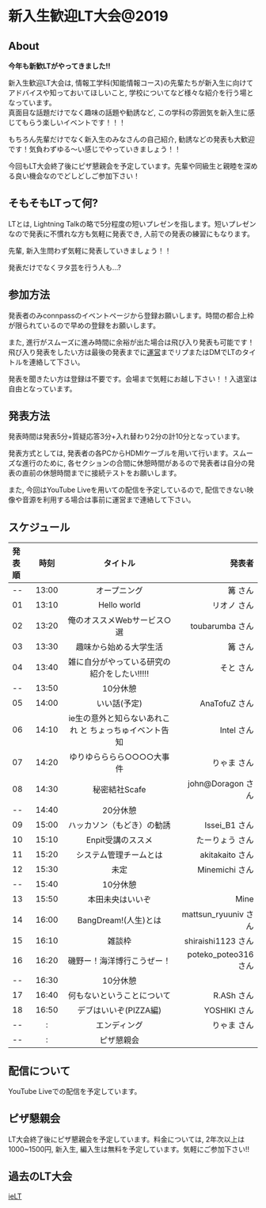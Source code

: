 # 新入生歓迎LT大会@2019

## About
**今年も新歓LTがやってきました!!**

新入生歓迎LT大会は, 情報工学科(知能情報コース)の先輩たちが新入生に向けてアドバイスや知っておいてほしいこと, 学校についてなど様々な紹介を行う場となっています。  
真面目な話題だけでなく趣味の話題や勧誘など, この学科の雰囲気を新入生に感じてもらう楽しいイベントです！！！

もちろん先輩だけでなく新入生のみなさんの自己紹介, 勧誘などの発表も大歓迎です！気負わずゆる〜い感じでやっていきましょう！！

今回もLT大会終了後にピザ懇親会を予定しています。先輩や同級生と親睦を深める良い機会なのでどしどしご参加下さい！

## そもそもLTって何?
LTとは, Lightning Talkの略で5分程度の短いプレゼンを指します。短いプレゼンなので発表に不慣れな方も気軽に発表でき, 人前での発表の練習にもなります。

先輩, 新入生問わず気軽に発表していきましょう！！

発表だけでなくヲタ芸を行う人も...?

## 参加方法
発表者のみconnpassのイベントページから登録お願いします。時間の都合上枠が限られているので早めの登録をお願いします。

また, 進行がスムーズに進み時間に余裕が出た場合は飛び入り発表も可能です！飛び入り発表をしたい方は最後の発表までに[運営](https://twitter.com/mine_tear1210)までリプまたはDMでLTのタイトルを連絡して下さい。

発表を聞きたい方は登録は不要です。会場まで気軽にお越し下さい！！入退室は自由となっています。

## 発表方法
発表時間は発表5分+質疑応答3分+入れ替わり2分の計10分となっています。

発表方式としては, 発表者の各PCからHDMIケーブルを用いて行います。スムーズな進行のために, 各セクションの合間に休憩時間があるので発表者は自分の発表の直前の休憩時間までに接続テストをお願いします。

また, 今回はYouTube Liveを用いての配信を予定しているので, 配信できない映像や音源を利用する場合は事前に運営まで連絡して下さい。

## スケジュール
| 発表順 | 時刻 | タイトル | 発表者 |
|:--|:--:|:--:|--:|
| -- | 13:00 | オープニング | 篝 さん |
| 01 | 13:10 | Hello world | リオノ さん |
| 02 | 13:20 | 俺のオススメWebサービス○選 | toubarumba さん |
| 03 | 13:30 | 趣味から始める大学生活 | 篝 さん |
| 04 | 13:40 | 雑に自分がやっている研究の紹介をしたい!!!!! | そと さん |
| -- | 13:50 | 10分休憩 | |
| 05 | 14:00 | いい話(予定) | AnaTofuZ さん |
| 06 | 14:10 | ie生の意外と知らないあれこれ と ちょっちゅイベント告知 | Intel さん |
| 07 | 14:20 | ゆりゆらららら○○○○大事件 | りゃま さん |
| 08 | 14:30 | 秘密結社Scafe | john@Doragon さん |
| -- | 14:40 | 20分休憩 | |
| 09 | 15:00 | ハッカソン（もどき）の勧誘 | Issei_B1 さん |
| 10 | 15:10 | Enpit受講のススメ | たーりょう さん |
| 11 | 15:20 | システム管理チームとは | akitakaito さん |
| 12 | 15:30 | 未定 | Minemichi さん |
| -- | 15:40 | 10分休憩 | |
| 13 | 15:50 | 本田未央はいいぞ | Mine |
| 14 | 16:00 | BangDream!(人生)とは | mattsun_ryuuniv さん |
| 15 | 16:10 | 雑談枠 | shiraishi1123 さん |
| 16 | 16:20 | 磯野ー！海洋博行こうぜー！ | poteko_poteo316 さん |
| -- | 16:30 | 10分休憩 | |
| 17 | 16:40 | 何もないということについて | R.ASh さん |
| 18 | 16:50 | デブはいいぞ(PIZZA編)| YOSHIKI さん |
| -- | : | エンディング | りゃま さん |
| -- | : | ピザ懇親会 |  |

## 配信について
YouTube Liveでの配信を予定しています。

## ピザ懇親会
LT大会終了後にピザ懇親会を予定しています。料金については, 2年次以上は1000~1500円, 新入生, 編入生は無料を予定しています。気軽にご参加下さい!!

## 過去のLT大会
[ieLT](https://scrapbox.io/ie-ryukyu/ieLT)
